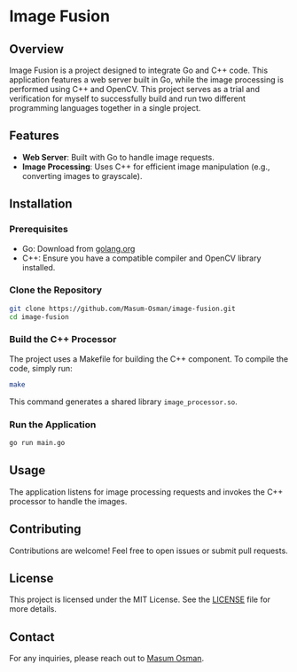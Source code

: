 # Image Fusion

## Overview

Image Fusion is a project designed to integrate Go and C++ code. This application features a web server built in Go, while the image processing is performed using C++ and OpenCV. This project serves as a trial and verification for myself to successfully build and run two different programming languages together in a single project.

## Features

- **Web Server**: Built with Go to handle image requests.
- **Image Processing**: Uses C++ for efficient image manipulation (e.g., converting images to grayscale).

## Installation

### Prerequisites

- Go: Download from [golang.org](https://golang.org/)
- C++: Ensure you have a compatible compiler and OpenCV library installed.

### Clone the Repository

```bash
git clone https://github.com/Masum-Osman/image-fusion.git
cd image-fusion
```

### Build the C++ Processor

The project uses a Makefile for building the C++ component. To compile the code, simply run:

```bash
make
```

This command generates a shared library `image_processor.so`.

### Run the Application

```bash
go run main.go
```

## Usage

The application listens for image processing requests and invokes the C++ processor to handle the images.

## Contributing

Contributions are welcome! Feel free to open issues or submit pull requests.

## License

This project is licensed under the MIT License. See the [LICENSE](LICENSE) file for more details.

## Contact

For any inquiries, please reach out to [Masum Osman](mailto:osmanmasum.cs@gmail.com).
